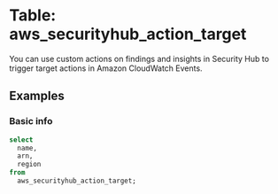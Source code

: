 # Table: aws_securityhub_action_target

You can use custom actions on findings and insights in Security Hub to trigger target actions in Amazon CloudWatch Events.

## Examples

### Basic info

```sql
select
  name,
  arn,
  region
from
  aws_securityhub_action_target;
```
